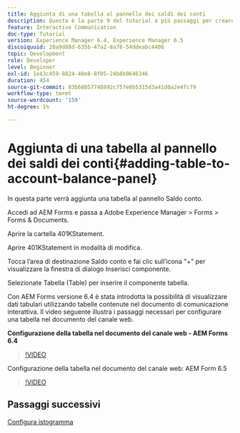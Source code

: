 ```yaml
---
title: Aggiunta di una tabella al pannello dei saldi dei conti
description: Questa è la parte 9 del tutorial a più passaggi per creare il tuo primo documento di comunicazione interattivo.In questa parte, aggiungeremo una tabella al pannello Bilanciamento account.
feature: Interactive Communication
doc-type: Tutorial
version: Experience Manager 6.4, Experience Manager 6.5
discoiquuid: 28a9d88d-635b-47a2-8a78-54ddeabc4406
topic: Development
role: Developer
level: Beginner
exl-id: 1e43c459-8824-40e8-8f05-24b8b0646346
duration: 454
source-git-commit: 03b68057748892c757e0b5315d3a41d0a2e4fc79
workflow-type: tm+mt
source-wordcount: '159'
ht-degree: 1%

---
```


# Aggiunta di una tabella al pannello dei saldi dei conti{#adding-table-to-account-balance-panel}

In questa parte verrà aggiunta una tabella al pannello Saldo conto.

Accedi ad AEM Forms e passa a Adobe Experience Manager > Forms > Forms &amp; Documents.

Aprire la cartella 401KStatement.

Aprire 401KStatement in modalità di modifica.

Tocca l’area di destinazione Saldo conto e fai clic sull’icona &quot;+&quot; per visualizzare la finestra di dialogo Inserisci componente.

Selezionate Tabella (Table) per inserire il componente tabella.

Con AEM Forms versione 6.4 è stata introdotta la possibilità di visualizzare dati tabulari utilizzando tabelle contenute nel documento di comunicazione interattiva. Il video seguente illustra i passaggi necessari per configurare una tabella nel documento del canale web.

**Configurazione della tabella nel documento del canale web - AEM Forms 6.4**

>[!VIDEO](https://video.tv.adobe.com/v/22360?quality=12&learn=on)

Configurazione della tabella nel documento del canale web: AEM Form 6.5

>[!VIDEO](https://video.tv.adobe.com/v/27847?quality=12&learn=on)

## Passaggi successivi

[Configura istogramma](./partten.md)
